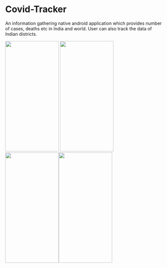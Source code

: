 # Covid-Tracker
An information gathering native android application which provides number of cases, deaths etc in India and world. 
User can also track the data of Indian districts.


<img src="https://user-images.githubusercontent.com/68722462/173640386-2cba123d-14d5-4580-a8e6-25672b763a1c.jpeg" data-canonical-src="https://gyazo.com/eb5c5741b6a9a16c692170a41a49c858.png" width="170" height="350" />  <img src="https://user-images.githubusercontent.com/68722462/182039730-0b8700ff-a0b1-4a5b-885c-c529955a1313.jpeg" width="170" height="350" />  	   
<img src="https://user-images.githubusercontent.com/68722462/173640391-76685a2c-3153-43e1-a116-765d2bf4857a.jpeg" data-canonical-src="https://gyazo.com/eb5c5741b6a9a16c692170a41a49c858.png" width="170" height="350" /><img src="https://user-images.githubusercontent.com/68722462/173640394-db01ee8f-07d6-4c27-9bb5-d3d29690a6f1.jpeg" data-canonical-src="https://gyazo.com/eb5c5741b6a9a16c692170a41a49c858.png" width="170" height="350" /> 
